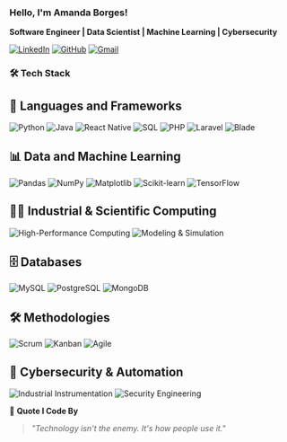 ### Hello, I'm Amanda Borges!

**Software Engineer | Data Scientist | Machine Learning | Cybersecurity**

[![LinkedIn](https://img.shields.io/badge/LinkedIn-Connect-blue?style=flat&logo=linkedin)](https://linkedin.com/in/amandadecassiaborges)
[![GitHub](https://img.shields.io/badge/GitHub-Follow-black?style=flat&logo=github)](https://github.com/amandadecassiaborges)
[![Gmail](https://img.shields.io/badge/Gmail-Contact-red?style=flat&logo=gmail)](mailto:amandaborgeses@email.com)

### 🛠️ Tech Stack

## 🚀 Languages and Frameworks
![Python](https://img.shields.io/badge/Python-3776AB?style=for-the-badge&logo=python&logoColor=white)
![Java](https://img.shields.io/badge/Java-007396?style=for-the-badge&logo=openjdk&logoColor=white)
![React Native](https://img.shields.io/badge/React%20Native-61DAFB?style=for-the-badge&logo=react&logoColor=black)
![SQL](https://img.shields.io/badge/SQL-336791?style=for-the-badge&logo=postgresql&logoColor=white)
![PHP](https://img.shields.io/badge/PHP-777BB4?style=for-the-badge&logo=php&logoColor=white)
![Laravel](https://img.shields.io/badge/Laravel-FF2D20?style=for-the-badge&logo=laravel&logoColor=white)
![Blade](https://img.shields.io/badge/Blade-E34F26?style=for-the-badge&logo=blade&logoColor=white)

## 📊 Data and Machine Learning
![Pandas](https://img.shields.io/badge/Pandas-150458?style=for-the-badge&logo=pandas&logoColor=white)
![NumPy](https://img.shields.io/badge/NumPy-013243?style=for-the-badge&logo=numpy&logoColor=white)
![Matplotlib](https://img.shields.io/badge/Matplotlib-11557C?style=for-the-badge&logo=matplotlib&logoColor=white)
![Scikit-learn](https://img.shields.io/badge/Scikit--learn-F7931E?style=for-the-badge&logo=scikit-learn&logoColor=white)
![TensorFlow](https://img.shields.io/badge/TensorFlow-FF6F00?style=for-the-badge&logo=tensorflow&logoColor=white)

## 🧑‍🔬 Industrial & Scientific Computing
![High-Performance Computing](https://img.shields.io/badge/HPC-00599C?style=for-the-badge&logo=nvidia&logoColor=white)
![Modeling & Simulation](https://img.shields.io/badge/Modeling%20&%20Simulation-4B8BBE?style=for-the-badge)

## 🗄️ Databases
![MySQL](https://img.shields.io/badge/MySQL-4479A1?style=for-the-badge&logo=mysql&logoColor=white)
![PostgreSQL](https://img.shields.io/badge/PostgreSQL-336791?style=for-the-badge&logo=postgresql&logoColor=white)
![MongoDB](https://img.shields.io/badge/MongoDB-47A248?style=for-the-badge&logo=mongodb&logoColor=white)

## 🛠️ Methodologies
![Scrum](https://img.shields.io/badge/Scrum-6DB33F?style=for-the-badge&logo=scrumalliance&logoColor=white)
![Kanban](https://img.shields.io/badge/Kanban-0052CC?style=for-the-badge&logo=trello&logoColor=white)
![Agile](https://img.shields.io/badge/Agile-FF9A00?style=for-the-badge&logo=agile&logoColor=white)

## 🔐 Cybersecurity & Automation
![Industrial Instrumentation](https://img.shields.io/badge/Industrial%20Instrumentation-6E4C13?style=for-the-badge)
![Security Engineering](https://img.shields.io/badge/Security%20Engineering-000000?style=for-the-badge&logo=security&logoColor=white)


💬 **Quote I Code By**  
> *"Technology isn't the enemy. It's how people use it."*


